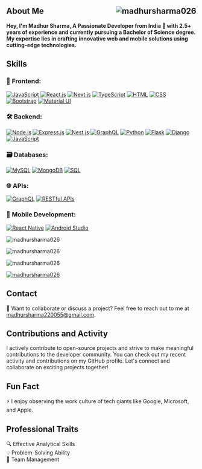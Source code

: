 ## About Me <span style="float: right;"> <img src="https://komarev.com/ghpvc/?username=madhursharma026&label=Profile%20views&color=0e75b6&style=flat" alt="madhursharma026" /> </span>

**Hey, I'm Madhur Sharma, A Passionate Developer from India 🚀 with 2.5+ years of experience and currently pursuing a Bachelor of Science degree. My expertise lies in crafting innovative web and mobile solutions using cutting-edge technologies.**

## Skills
### 🚀 **Frontend:**  
[![JavaScript](https://img.icons8.com/color/48/000000/javascript.png)](https://www.javascript.com/)
[![React.js](https://img.icons8.com/color/48/000000/react-native.png)](https://reactjs.org/)
[![Next.js](https://img.icons8.com/color/48/000000/nextjs.png)](https://nextjs.org/)
[![TypeScript](https://img.icons8.com/color/48/000000/typescript.png)](https://www.typescriptlang.org/)
[![HTML](https://img.icons8.com/color/48/000000/html-5.png)](https://developer.mozilla.org/en-US/docs/Web/HTML)
[![CSS](https://img.icons8.com/color/48/000000/css3.png)](https://developer.mozilla.org/en-US/docs/Web/CSS)
[![Bootstrap](https://img.icons8.com/color/48/000000/bootstrap.png)](https://getbootstrap.com/)
[![Material UI](https://img.icons8.com/color/48/000000/material-ui.png)](https://mui.com/)

### 🛠️ **Backend:**  
[![Node.js](https://img.icons8.com/color/48/000000/nodejs.png)](https://nodejs.org/)
[![Express.js](https://img.icons8.com/color/48/000000/express.png)](https://expressjs.com/)
[![Nest.js](https://img.icons8.com/color/48/000000/nestjs.png)](https://nestjs.com/)
[![GraphQL](https://img.icons8.com/color/48/000000/graphql.png)](https://graphql.org/)
[![Python](https://img.icons8.com/color/48/000000/python.png)](https://www.python.org/)
[![Flask](https://img.icons8.com/color/48/000000/flask.png)](https://flask.palletsprojects.com/)
[![Django](https://img.icons8.com/color/48/000000/django.png)](https://www.djangoproject.com/)
[![JavaScript](https://img.icons8.com/color/48/000000/javascript.png)](https://www.javascript.com/)

### 🗃️ **Databases:**  
[![MySQL](https://img.icons8.com/color/48/000000/mysql.png)](https://www.mysql.com/)
[![MongoDB](https://img.icons8.com/color/48/000000/mongodb.png)](https://www.mongodb.com/)
[![SQL](https://img.icons8.com/color/48/000000/sql.png)](https://www.w3schools.com/sql/)

### 🌐 **APIs:**  
[![GraphQL](https://img.icons8.com/color/48/000000/graphql.png)](https://graphql.org/)
[![RESTful APIs](https://img.icons8.com/color/48/000000/api-settings.png)](https://restfulapi.net/)

### 📱 **Mobile Development:**  
[![React Native](https://img.icons8.com/color/48/000000/react-native.png)](https://reactnative.dev/)
[![Android Studio](https://img.icons8.com/color/48/000000/android-studio.png)](https://developer.android.com/studio)

<p align="left"> <img src="https://github-readme-stats.vercel.app/api/top-langs?username=madhursharma026&show_icons=true&locale=en&layout=compact" alt="madhursharma026" /> </p>
<p align="left"> <img src="https://github-readme-stats.vercel.app/api?username=madhursharma026&show_icons=true&locale=en" alt="madhursharma026" /> </p>
<p align="left"><img src="https://github-readme-streak-stats.herokuapp.com/?user=madhursharma026&" alt="madhursharma026" /></p>
<p align="left"> <a href="https://github.com/ryo-ma/github-profile-trophy"><img src="https://github-profile-trophy.vercel.app/?username=madhursharma026" alt="madhursharma026" /></a> </p>

## Contact
📧 Want to collaborate or discuss a project? Feel free to reach out to me at madhursharma220055@gmail.com.

## Contributions and Activity
I actively contribute to open-source projects and strive to make meaningful contributions to the developer community. You can check out my recent activity and contributions on my GitHub profile.
Let's connect and collaborate on exciting projects together!

## Fun Fact
⚡ I enjoy observing the work culture of tech giants like Google, Microsoft, and Apple.

## Professional Traits
🔍 Effective Analytical Skills  
💡 Problem-Solving Ability  
👥 Team Management  
